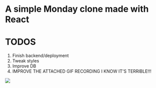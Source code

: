 # A simple Monday clone made with React

# TODOS
1. Finish backend/deployment
2. Tweak styles
3. Improve DB
4. IMPROVE THE ATTACHED GIF RECORDING I KNOW IT'S TERRIBLE!!!

![](https://i.imgur.com/oNaSU6X.gif)
